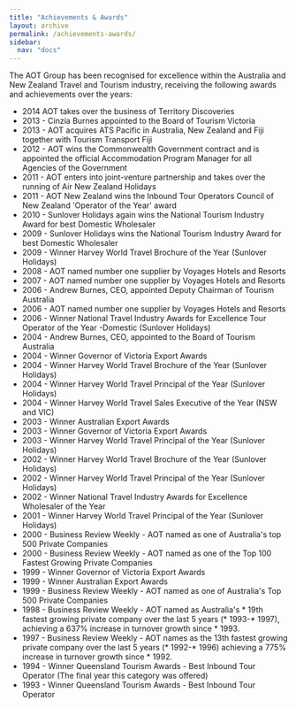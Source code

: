 ```yaml
---
title: "Achievements & Awards"
layout: archive
permalink: /achievements-awards/
sidebar:
  nav: "docs"
---
```


The AOT Group has been recognised for excellence within the Australia and New Zealand Travel and Tourism industry, receiving the following awards and achievements over the years: 

* 2014 AOT takes over the business of Territory Discoveries
* 2013 - Cinzia Burnes appointed to the Board of Tourism Victoria
* 2013 - AOT acquires ATS Pacific in Australia, New Zealand and Fiji together with Tourism Transport Fiji
* 2012 - AOT wins the Commonwealth Government contract and is appointed the official Accommodation Program Manager for all Agencies of the Government
* 2011 - AOT enters into joint-venture partnership and takes over the running of Air New Zealand Holidays
* 2011 - AOT New Zealand wins the Inbound Tour Operators Council of New Zealand 'Operator of the Year' award
* 2010 - Sunlover Holidays again wins the National Tourism Industry Award for best Domestic Wholesaler 
* 2009 - Sunlover Holidays wins the National Tourism Industry Award for best Domestic Wholesaler 
* 2009 - Winner Harvey World Travel Brochure of the Year (Sunlover Holidays)
* 2008 - AOT named number one supplier by Voyages Hotels and Resorts
* 2007 - AOT named number one supplier by Voyages Hotels and Resorts
* 2006 - Andrew Burnes, CEO, appointed Deputy Chairman of Tourism Australia
* 2006 - AOT named number one supplier by Voyages Hotels and Resorts
* 2006 - Winner National Travel Industry Awards for Excellence Tour Operator of the Year -Domestic (Sunlover Holidays)
* 2004 - Andrew Burnes, CEO, appointed to the Board of Tourism Australia
* 2004 - Winner Governor of Victoria Export Awards
* 2004 - Winner Harvey World Travel Brochure of the Year (Sunlover Holidays)
* 2004 - Winner Harvey World Travel Principal of the Year (Sunlover Holidays)
* 2004 - Winner Harvey World Travel Sales Executive of the Year (NSW and VIC)
* 2003 - Winner Australian Export Awards
* 2003 - Winner Governor of Victoria Export Awards
* 2003 - Winner Harvey World Travel Principal of the Year (Sunlover Holidays)
* 2002 - Winner Harvey World Travel Brochure of the Year (Sunlover Holidays)
* 2002 - Winner Harvey World Travel Principal of the Year (Sunlover Holidays)
* 2002 - Winner National Travel Industry Awards for Excellence Wholesaler of the Year
* 2001 - Winner Harvey World Travel Principal of the Year (Sunlover Holidays)
* 2000 - Business Review Weekly  - AOT named as one of Australia's top 500 Private Companies
* 2000 - Business Review Weekly  - AOT named as one of the Top 100 Fastest Growing Private Companies
* 1999 - Winner Governor of Victoria Export Awards
* 1999 - Winner Australian Export Awards
* 1999 - Business Review Weekly - AOT named as one of Australia's Top 500 Private Companies
* 1998 - Business Review Weekly - AOT named as Australia's * 19th fastest growing private    company over the last 5 years (* 1993-* 1997), achieving a 637% increase in turnover growth since * 1993.
* 1997 - Business Review Weekly - AOT names as the 13th fastest growing private company over the last 5 years (* 1992-* 1996) achieving a 775% increase in turnover growth since * 1992.
* 1994 - Winner Queensland Tourism Awards  - Best Inbound Tour Operator (The final year this category was offered)
* 1993 - Winner Queensland Tourism Awards - Best Inbound Tour Operator 